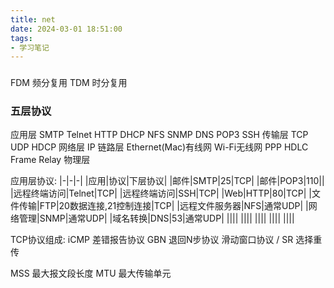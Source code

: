 ```yaml
---
title: net
date: 2024-03-01 18:51:00
tags:
- 学习笔记
---
```

### 

FDM 频分复用
TDM 时分复用

### 五层协议
应用层 SMTP Telnet HTTP DHCP NFS SNMP DNS POP3 SSH
传输层 TCP UDP HDCP
网络层 IP
链路层 Ethernet(Mac)有线网 Wi-Fi无线网 PPP HDLC Frame Relay
物理层

应用层协议:
|-|-|-|
|应用|协议|下层协议|
|邮件|SMTP|25|TCP|
|邮件|POP3|110||
|远程终端访问|Telnet|TCP|
|远程终端访问|SSH|TCP|
|Web|HTTP|80|TCP|
|文件传输|FTP|20数据连接,21控制连接|TCP|
|远程文件服务器|NFS|通常UDP|
|网络管理|SNMP|通常UDP|
|域名转换|DNS|53|通常UDP|
||||
||||
||||
||||
||||

TCP协议组成:
iCMP 差错报告协议
GBN 退回N步协议 滑动窗口协议 / SR 选择重传

MSS 最大报文段长度
MTU 最大传输单元
